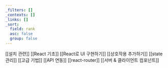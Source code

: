 ```yaml
---
_filters: []
_contexts: []
_links: []
_sort:
  field: rank
  asc: false
  group: false
---
```

[[설치 관련]]
[[React 기초]]
[[React로 UI 구현하기]]
[[상호작용 추가하기]]
[[state 관리]]
[[고급 기법]]
[[API 연동]]
[[react-router]]
[[서버 & 클라이언트 컴포넌트]]